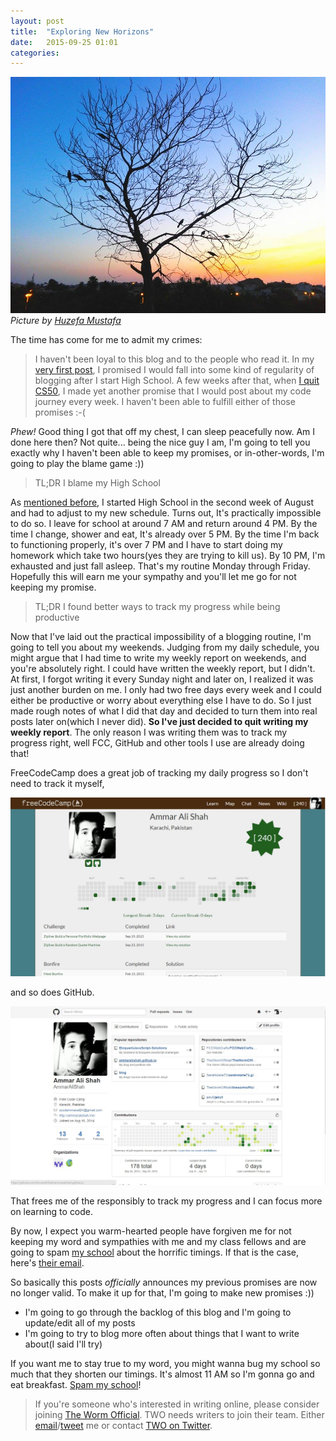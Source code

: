 ```yaml
---
layout: post
title:  "Exploring New Horizons"
date:   2015-09-25 01:01
categories:
---
```


![Picture by Huzefa Mustafa](/../assets/horizon.jpg)
*Picture by [Huzefa Mustafa](https://instagram.com/huzefa_mustafa/)*

The time has come for me to admit my crimes:

> I haven't been loyal to this blog and to the people who read it. In my [very first post](http://ammaralishah.me/2015/07/10/so-it-begins/), I promised I would fall into some kind of regularity of blogging after I start High School. A few weeks after that, when [I quit CS50](http://ammaralishah.me/2015/07/25/leaving-cs50x/), I made yet another promise that I would post about my code journey every week. I haven't been able to fulfill either of those promises :-(

*Phew!* Good thing I got that off my chest, I can sleep peacefully now. Am I done here then? Not quite... being the nice guy I am, I'm going to tell you exactly why I haven't been able to keep my promises, or in-other-words, I'm going to play the blame game :))

> TL;DR I blame my High School

As [mentioned before](http://ammaralishah.me/2015/07/10/so-it-begins/), I started High School in the second week of August and had to adjust to my new schedule. Turns out, It's practically impossible to do so. I leave for school at around 7 AM and return around 4 PM. By the time I change, shower and eat, It's already over 5 PM. By the time I'm back to functioning properly, it's over 7 PM and I have to start doing my homework which take two hours(yes they are trying to kill us). By 10 PM, I'm exhausted and just fall asleep. That's my routine Monday through Friday. Hopefully this will earn me your sympathy and you'll let me go for not keeping my promise.

> TL;DR  I found better ways to track my progress while being productive

Now that I've laid out the practical impossibility of a blogging routine, I'm going to tell you about my weekends. Judging from my daily schedule, you might argue that I had time to write my weekly report on weekends, and you're absolutely right. I could have written the weekly report, but I didn't. At first, I forgot writing it every Sunday night and later on, I realized it was just another burden on me. I only had two free days every week and I could either be productive or worry about everything else I have to do. So I just made rough notes of what I did that day and decided to turn them into real posts later on(which I never did). **So I've just decided to quit writing my weekly report**. The only reason I was writing them was to track my progress right, well FCC, GitHub and other tools I use are already doing that!

FreeCodeCamp does a great job of tracking my daily progress so I don't need to track it myself,

![FreeCodeCamp progress](/../assets/FCC.JPG)

and so does GitHub.

![GitHub tracking](/../assets/GHprog.JPG)

That frees me of the responsibly to track my progress and I can focus more on learning to code.

By now, I expect you warm-hearted people have forgiven me for not keeping my word and sympathies with me and my class fellows and are going to spam [my school](http://commecscollege.edu.pk/) about the horrific timings. If that is the case, here's [their email](mailto:info@commecscollege.edu.pk).

So basically this posts *officially* announces my previous promises are now no longer valid. To make it up for that, I'm going to make new promises :))

 - I'm going to go through the backlog of this blog and I'm going to update/edit all of my posts
 - I'm going to try to blog more often about things that I want to write about(I said I'll try)

If you want me to stay true to my word, you might wanna bug my school so much that they shorten our timings. It's almost 11 AM so I'm gonna go and eat breakfast. [Spam my school](mailto:info@commecscollege.edu.pk)!

> If you're someone who's interested in writing online, please consider joining [The Worm Official](https://twitter.com/TheWormOfficial). TWO needs writers to join their team. Either [email](mailto:syedammarali24@gmail.com)/[tweet](https://twitter.com/AmmarAliShahK) me or contact [TWO on Twitter](https://twitter.com/TheWormOfficial).

